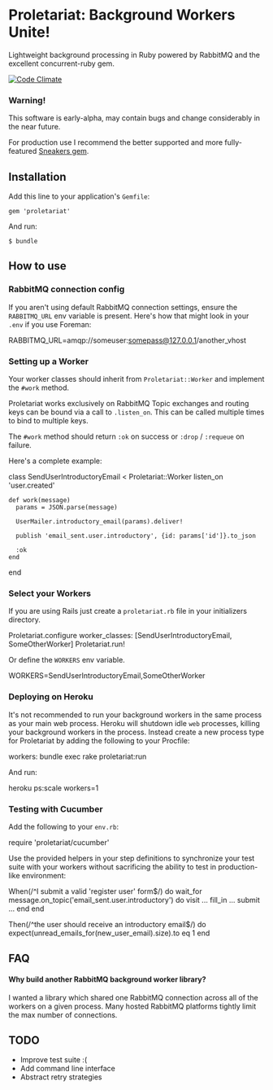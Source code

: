 # Proletariat: Background Workers Unite!

Lightweight background processing in Ruby powered by RabbitMQ and the excellent concurrent-ruby gem.

[![Code Climate](https://codeclimate.com/repos/52d75c166956805abe000226/badges/bf98213c1d629072560c/gpa.png)](https://codeclimate.com/repos/52d75c166956805abe000226/feed)

### Warning!

This software is early-alpha, may contain bugs and change considerably in the near future.

For production use I recommend the better supported and more fully-featured [Sneakers gem](https://github.com/jondot/sneakers).

## Installation

Add this line to your application's `Gemfile`:

    gem 'proletariat'

And run:

    $ bundle

## How to use

### RabbitMQ connection config

If you aren't using default RabbitMQ connection settings, ensure the `RABBITMQ_URL` env variable is present. Here's how that might look in your `.env` if you use Foreman:

  RABBITMQ_URL=amqp://someuser:somepass@127.0.0.1/another_vhost

### Setting up a Worker

Your worker classes should inherit from `Proletariat::Worker` and implement the `#work` method.

Proletariat works exclusively on RabbitMQ Topic exchanges and routing keys can be bound via a call to `.listen_on`. This can be called multiple times to bind to multiple keys.

The `#work` method should return `:ok` on success or `:drop` / `:requeue` on failure.

Here's a complete example:

  class SendUserIntroductoryEmail < Proletariat::Worker
    listen_on 'user.created'

    def work(message)
      params = JSON.parse(message)

      UserMailer.introductory_email(params).deliver!

      publish 'email_sent.user.introductory', {id: params['id']}.to_json

      :ok
    end
  end

### Select your Workers

If you are using Rails just create a `proletariat.rb` file in your initializers directory.

  Proletariat.configure worker_classes: [SendUserIntroductoryEmail, SomeOtherWorker]
  Proletariat.run!

Or define the `WORKERS` env variable.

  WORKERS=SendUserIntroductoryEmail,SomeOtherWorker

### Deploying on Heroku

It's not recommended to run your background workers in the same process as your main web process. Heroku will shutdown idle `web` processes, killing your background workers in the process. Instead create a new process type for Proletariat by adding the following to your Procfile:

  workers: bundle exec rake proletariat:run

And run:

  heroku ps:scale workers=1

### Testing with Cucumber

Add the following to your `env.rb`:

  require 'proletariat/cucumber'

Use the provided helpers in your step definitions to synchronize your test suite with your workers without sacrificing the ability to test in production-like environment:

  When(/^I submit a valid 'register user' form$/) do
    wait_for message.on_topic('email_sent.user.introductory') do
      visit   ...
      fill_in ...
      submit  ...
    end
  end

  Then(/^the user should receive an introductory email$/) do
    expect(unread_emails_for(new_user_email).size).to eq 1
  end

## FAQ

#### Why build another RabbitMQ background worker library?

I wanted a library which shared one RabbitMQ connection across all of the workers on a given process. Many hosted RabbitMQ platforms tightly limit the max number of connections.

## TODO
- Improve test suite :(
- Add command line interface
- Abstract retry strategies

